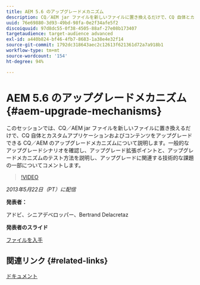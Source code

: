 ```yaml
---
title: AEM 5.6 のアップグレードメカニズム
description: CQ／AEM jar ファイルを新しいファイルに置き換えるだけで、CQ 自体とカスタムアプリケーションおよびコンテンツをアップグレードできる CQ／AEM のアップグレードメカニズムについて説明します。一般的なアップグレードシナリオを確認し、アップグレード拡張ポイントと、アップグレードメカニズムのテスト方法を説明し、アップグレードに関連する技術的な課題の一部についてコメントします。
uuid: 76e69880-3d93-49bd-98fa-0e2f34afe5f2
discoiquuid: 97d8dc55-0f38-4505-88af-27e08b173407
targetaudience: target-audience advanced
exl-id: a440b824-bf46-4fb7-8683-1a38e4e32f14
source-git-commit: 1792dc318643aec2c12613f621361d72a7a918b1
workflow-type: tm+mt
source-wordcount: '154'
ht-degree: 94%

---
```


# AEM 5.6 のアップグレードメカニズム {#aem-upgrade-mechanisms}

このセッションでは、CQ／AEM jar ファイルを新しいファイルに置き換えるだけで、CQ 自体とカスタムアプリケーションおよびコンテンツをアップグレードできる CQ／AEM のアップグレードメカニズムについて説明します。一般的なアップグレードシナリオを確認し、アップグレード拡張ポイントと、アップグレードメカニズムのテスト方法を説明し、アップグレードに関連する技術的な課題の一部についてコメントします。

>[!VIDEO](https://video.tv.adobe.com/v/19576/?quality=9)

*2013年5月22日（PT）に配信*

**発表者：**

アドビ、シニアデベロッパー、Bertrand Delacretaz

**発表者のスライド**

[ファイルを入手](assets/cqgems-bdelacretaz-cq-upgrades-2013-05-22.pdf)

## 関連リンク {#related-links}

[ドキュメント](https://docs.adobe.com/docs/en/cq/current/deploying/upgrading.html)

<!--
[Get back to the Overview](https://helpx.adobe.com/experience-manager/kt/eseminars/gems/aem-index.html)
-->
